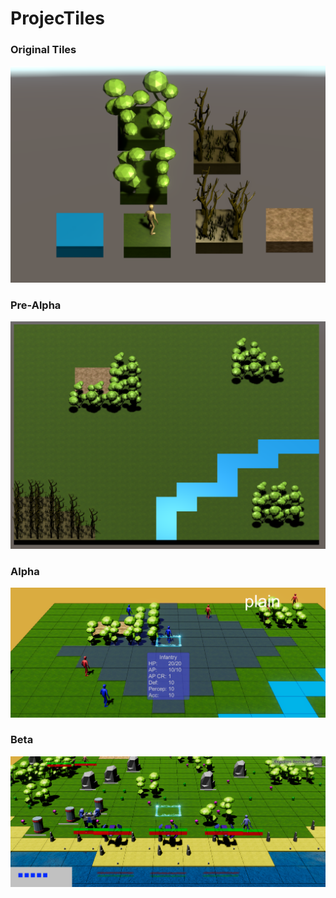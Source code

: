 # ProjecTiles
### Original Tiles
![Tiles](Screenshots/TilesScreenshot.PNG)
### Pre-Alpha
![Map](Screenshots/MapGenTest.PNG)
### Alpha
![Game](Screenshots/GameView.PNG)
### Beta
![Beta](Screenshots/Beta-View.PNG)

